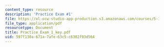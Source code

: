 ```yaml
---
content_type: resource
description: 'Practice Exam #1'
file: https://ol-ocw-studio-app-production.s3.amazonaws.com/courses/5-12-organic-chemistry-i-spring-2003/597f130a671a7afe63c5c6302f93d564_Practice_Exam_1_key.pdf
file_type: application/pdf
resourcetype: Document
title: Practice_Exam_1_key.pdf
uid: 597f130a-671a-7afe-63c5-c6302f93d564
---
```

